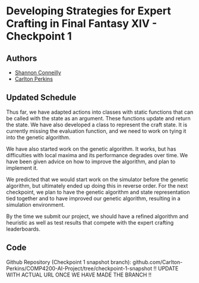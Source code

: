 # Developing Strategies for Expert Crafting in Final Fantasy XIV - Checkpoint 1

## Authors

- [Shannon Conneilly](mailto:Shannon_Conneilly@student.uml.edu)
- [Carlton Perkins](mailto:Carlton_Perkins@student.uml.edu)

## Updated Schedule

Thus far, we have adapted actions into classes with static functions that can be called with the state as an argument. These functions update and return the state. We have also developed a class to represent the craft state. It is currently missing the evaluation function, and we need to work on tying it into the genetic algorithm.

We have also started work on the genetic algorithm. It works, but has difficulties with local maxima and its performance degrades over time. We have been given advice on how to improve the algorithm, and plan to implement it.

We predicted that we would start work on the simulator before the genetic algorithm, but ultimately ended up doing this in reverse order. For the next checkpoint, we plan to have the genetic algorithm and state representation tied together and to have improved our genetic algorithm, resulting in a simulation environment.

By the time we submit our project, we should have a refined algorithm and heuristic as well as test results that compete with the expert crafting leaderboards.

## Code

Github Repository (Checkpoint 1 snapshot branch): github.com/Carlton-Perkins/COMP4200-AI-Project/tree/checkpoint-1-snapshot  !! UPDATE WITH ACTUAL URL ONCE WE HAVE MADE THE BRANCH !!
